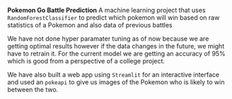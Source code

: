 **Pokemon Go Battle Prediction**
A machine learning project that uses `RandomForestClassifier` to predict which pokemon will win based on raw statistics of a Pokemon and also data of previous battles

We have not done hyper paramater tuning as of now because we are getting optimal results however if the data changes in the future, we might have to retrain it.
For the current model we are getting an accuracy of 95% which is good from a perspective of a college project.

We have also built a web app using `Streamlit` for an interactive interface and used an `pokeapi` to give us images of the Pokemon who is likely to win between the two.
